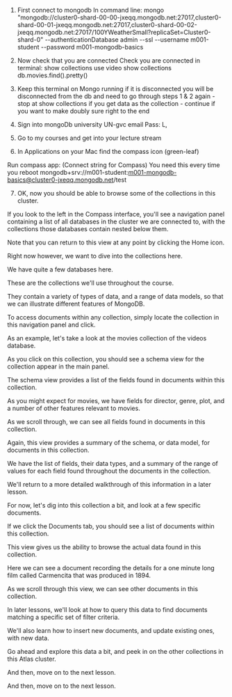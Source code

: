 
1. First connect to mongodb
In command line: 
mongo "mongodb://cluster0-shard-00-00-jxeqq.mongodb.net:27017,cluster0-shard-00-01-jxeqq.mongodb.net:27017,cluster0-shard-00-02-jxeqq.mongodb.net:27017/100YWeatherSmall?replicaSet=Cluster0-shard-0" --authenticationDatabase admin --ssl --username m001-student --password m001-mongodb-basics

2. Now check that you are connected
Check you are connected in terminal:
show collections
use video
show collections
db.movies.find().pretty()

3. Keep this terminal on Mongo running if it is disconnected you will be disconnected from the db and need to go through steps 1 & 2 again - stop at show collections if you get data as the collection - continue if you want to make doubly sure right to the end

4. Sign into mongoDb university
UN-gvc email
Pass: L,

5. Go to my courses and get into your lecture stream

6. In Applications on your Mac find the compass icon (green-leaf)

Run compass app:
(Connect string for Compass) You need this every time you reboot
mongodb+srv://m001-student:m001-mongodb-basics@cluster0-jxeqq.mongodb.net/test

7.  OK, now you should be able to browse some of the collections in this cluster.

If you look to the left in the Compass interface, you'll see a navigation panel containing a list of all databases in the cluster we are connected to, with the collections those databases contain nested below them.

Note that you can return to this view at any point by clicking the Home icon.

Right now however, we want to dive into the collections here.

We have quite a few databases here.

These are the collections we'll use throughout the course.

They contain a variety of types of data, and a range of data models, so that we can illustrate different features of MongoDB.

To access documents within any collection, simply locate the collection in this navigation panel and click.

As an example, let's take a look at the movies collection of the videos database.

As you click on this collection, you should see a schema view for the collection appear in the main panel.

The schema view provides a list of the fields found in documents within this collection.

As you might expect for movies, we have fields for director, genre, plot, and a number of other features relevant to movies.

As we scroll through, we can see all fields found in documents in this collection.

Again, this view provides a summary of the schema, or data model, for documents in this collection.

We have the list of fields, their data types, and a summary of the range of values for each field found throughout the documents in the collection.

We'll return to a more detailed walkthrough of this information in a later lesson.

For now, let's dig into this collection a bit, and look at a few specific documents.

If we click the Documents tab, you should see a list of documents within this collection.

This view gives us the ability to browse the actual data found in this collection.

Here we can see a document recording the details for a one minute long film called Carmencita that was produced in 1894.

As we scroll through this view, we can see other documents in this collection.

In later lessons, we'll look at how to query this data to find documents matching a specific set of filter criteria.

We'll also learn how to insert new documents, and update existing ones, with new data.

Go ahead and explore this data a bit, and peek in on the other collections in this Atlas cluster.

And then, move on to the next lesson.

And then, move on to the next lesson.